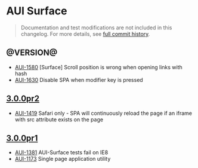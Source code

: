 # AUI Surface

> Documentation and test modifications are not included in this changelog. For more details, see [full commit history](https://github.com/liferay/alloy-ui/commits/master/src/aui-surface).

## @VERSION@

* [AUI-1580](https://issues.liferay.com/browse/AUI-1580) [Surface] Scroll position is wrong when opening links with hash
* [AUI-1630](https://issues.liferay.com/browse/AUI-1630) Disable SPA when modifier key is pressed

## [3.0.0pr2](https://github.com/liferay/alloy-ui/releases/tag/3.0.0pr2)

* [AUI-1419](https://issues.liferay.com/browse/AUI-1419) Safari only - SPA will continuously reload the page if an iframe with src attribute exists on the page

## [3.0.0pr1](https://github.com/liferay/alloy-ui/releases/tag/3.0.0pr1)

* [AUI-1381](https://issues.liferay.com/browse/AUI-1381) AUI-Surface tests fail on IE8
* [AUI-1173](https://issues.liferay.com/browse/AUI-1173) Single page application utility